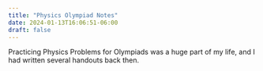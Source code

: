 ```yaml
---
title: "Physics Olympiad Notes"
date: 2024-01-13T16:06:51-06:00
draft: false
---
```

Practicing Physics Problems for Olympiads was a huge part of my life, and I had written several handouts back then.
